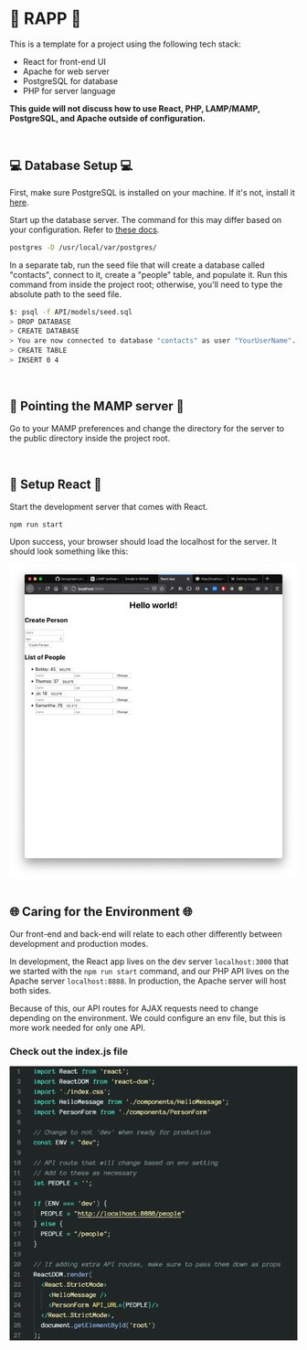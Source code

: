 # :elephant: RAPP :elephant:

This is a template for a project using the following tech stack:

- React for front-end UI
- Apache for web server
- PostgreSQL for database
- PHP for server language

**This guide will not discuss how to use React, PHP, LAMP/MAMP, PostgreSQL, and Apache outside of configuration.**

<br>

## :computer: Database Setup :computer:

First, make sure PostgreSQL is installed on your machine. If it's not, install it [here](https://www.postgresql.org/download/).

Start up the database server. The command for this may differ based on your configuration. Refer to [these docs](https://www.postgresql.org/docs/9.1/server-start.html).

```bash
postgres -D /usr/local/var/postgres/
```

In a separate tab, run the seed file that will create a database called "contacts", connect to it, create a "people" table, and populate it. Run this command from inside the project root; otherwise, you'll need to type the absolute path to the seed file.

```bash
$: psql -f API/models/seed.sql
> DROP DATABASE
> CREATE DATABASE
> You are now connected to database "contacts" as user "YourUserName".
> CREATE TABLE
> INSERT 0 4
```

<br>

## :satellite: Pointing the MAMP server :satellite:

Go to your MAMP preferences and change the directory for the server to the public directory inside the project root.

<br>

## :rocket: Setup React :rocket:

Start the development server that comes with React.

```bash
npm run start
```

Upon success, your browser should load the localhost for the server. It should look something like this:

<img src="./assets/hello.png" alt="Whoops..." style="width: 700px; height: auto; display: block; margin: 0 auto;">

<br>

## :globe_with_meridians: Caring for the Environment :globe_with_meridians:

Our front-end and back-end will relate to each other differently between development and production modes.

In development, the React app lives on the dev server `localhost:3000` that we started with the `npm run start` command, and our PHP API lives on the Apache server `localhost:8888`. In production, the Apache server will host both sides.

Because of this, our API routes for AJAX requests need to change depending on the environment. We could configure an env file, but this is more work needed for only one API.

### Check out the index.js file

<img src="./assets/index.js.png" alt="Whoops..." style="width: 700px; height: auto; display: block; margin: 0 auto;">
